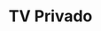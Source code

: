 ---
title: TV Privado
layout: negocio
slogan: Programacion premium
web: https://privadotv.com/
categoria: Servicios
imagenes: ["/assets/img/directorio/tv-privado.png.webp"]
direccion:
estado: Baja California
municipio: Rosarito
codigo: 22700
latitude: 
longitude: 
telefono: +1 619 777 17 86
cocina:
rango: $$
facebook:
instagram: 
whatsapp:
horariodeservicio: Lunes a Domingo 24 hrs
descripcion: Servicio IPTV Latino 
---
